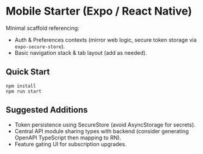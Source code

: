 # Mobile Starter (Expo / React Native)

Minimal scaffold referencing:
- Auth & Preferences contexts (mirror web logic, secure token storage via `expo-secure-store`).
- Basic navigation stack & tab layout (add as needed).

## Quick Start

```
npm install
npm run start
```

## Suggested Additions
- Token persistence using SecureStore (avoid AsyncStorage for secrets).
- Central API module sharing types with backend (consider generating OpenAPI TypeScript then mapping to RN).
- Feature gating UI for subscription upgrades.
